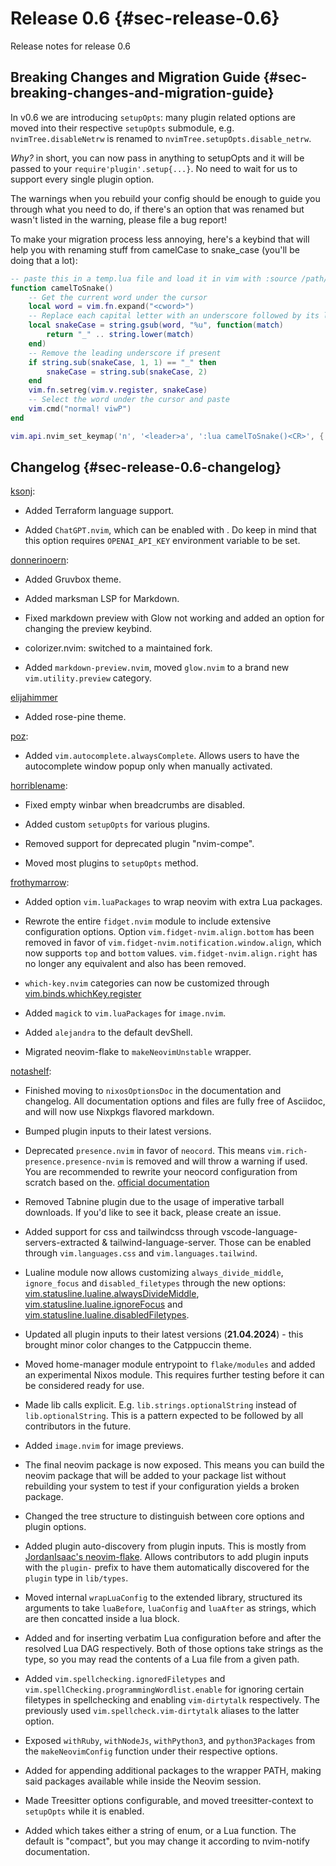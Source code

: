 # Release 0.6 {#sec-release-0.6}

Release notes for release 0.6

## Breaking Changes and Migration Guide {#sec-breaking-changes-and-migration-guide}

In v0.6 we are introducing `setupOpts`: many plugin related options are moved
into their respective `setupOpts` submodule, e.g. `nvimTree.disableNetrw` is
renamed to `nvimTree.setupOpts.disable_netrw`.

_Why?_ in short, you can now pass in anything to setupOpts and it will be passed
to your `require'plugin'.setup{...}`. No need to wait for us to support every
single plugin option.

The warnings when you rebuild your config should be enough to guide you through
what you need to do, if there's an option that was renamed but wasn't listed in
the warning, please file a bug report!

To make your migration process less annoying, here's a keybind that will help
you with renaming stuff from camelCase to snake_case (you'll be doing that a
lot):

```lua
-- paste this in a temp.lua file and load it in vim with :source /path/to/temp.lua
function camelToSnake()
    -- Get the current word under the cursor
    local word = vim.fn.expand("<cword>")
    -- Replace each capital letter with an underscore followed by its lowercase equivalent
    local snakeCase = string.gsub(word, "%u", function(match)
        return "_" .. string.lower(match)
    end)
    -- Remove the leading underscore if present
    if string.sub(snakeCase, 1, 1) == "_" then
        snakeCase = string.sub(snakeCase, 2)
    end
    vim.fn.setreg(vim.v.register, snakeCase)
    -- Select the word under the cursor and paste
    vim.cmd("normal! viwP")
end

vim.api.nvim_set_keymap('n', '<leader>a', ':lua camelToSnake()<CR>', { noremap = true, silent = true })
```

## Changelog {#sec-release-0.6-changelog}

[ksonj](https://github.com/ksonj):

- Added Terraform language support.

- Added `ChatGPT.nvim`, which can be enabled with
  [](#opt-vim.assistant.chatgpt.enable). Do keep in mind that this option
  requires `OPENAI_API_KEY` environment variable to be set.

[donnerinoern](https://github.com/donnerinoern):

- Added Gruvbox theme.

- Added marksman LSP for Markdown.

- Fixed markdown preview with Glow not working and added an option for changing
  the preview keybind.

- colorizer.nvim: switched to a maintained fork.

- Added `markdown-preview.nvim`, moved `glow.nvim` to a brand new
  `vim.utility.preview` category.

[elijahimmer](https://github.com/elijahimmer)

- Added rose-pine theme.

[poz](https://poz.pet):

- Added `vim.autocomplete.alwaysComplete`. Allows users to have the autocomplete
  window popup only when manually activated.

[horriblename](https://github.com/horriblename):

- Fixed empty winbar when breadcrumbs are disabled.

- Added custom `setupOpts` for various plugins.

- Removed support for deprecated plugin "nvim-compe".

- Moved most plugins to `setupOpts` method.

[frothymarrow](https://github.com/frothymarrow):

- Added option `vim.luaPackages` to wrap neovim with extra Lua packages.

- Rewrote the entire `fidget.nvim` module to include extensive configuration
  options. Option `vim.fidget-nvim.align.bottom` has been removed in favor of
  `vim.fidget-nvim.notification.window.align`, which now supports `top` and
  `bottom` values. `vim.fidget-nvim.align.right` has no longer any equivalent
  and also has been removed.

- `which-key.nvim` categories can now be customized through
  [vim.binds.whichKey.register](#opt-vim.binds.whichKey.register)

- Added `magick` to `vim.luaPackages` for `image.nvim`.

- Added `alejandra` to the default devShell.

- Migrated neovim-flake to `makeNeovimUnstable` wrapper.

[notashelf](https://github.com/notashelf):

- Finished moving to `nixosOptionsDoc` in the documentation and changelog. All
  documentation options and files are fully free of Asciidoc, and will now use
  Nixpkgs flavored markdown.

- Bumped plugin inputs to their latest versions.

- Deprecated `presence.nvim` in favor of `neocord`. This means
  `vim.rich-presence.presence-nvim` is removed and will throw a warning if used.
  You are recommended to rewrite your neocord configuration from scratch based
  on the. [official documentation](https://github.com/IogaMaster/neocord)

- Removed Tabnine plugin due to the usage of imperative tarball downloads. If
  you'd like to see it back, please create an issue.

- Added support for css and tailwindcss through
  vscode-language-servers-extracted & tailwind-language-server. Those can be
  enabled through `vim.languages.css` and `vim.languages.tailwind`.

- Lualine module now allows customizing `always_divide_middle`, `ignore_focus`
  and `disabled_filetypes` through the new options:
  [vim.statusline.lualine.alwaysDivideMiddle](#opt-vim.statusline.lualine.alwaysDivideMiddle),
  [vim.statusline.lualine.ignoreFocus](#opt-vim.statusline.lualine.ignoreFocus)
  and
  [vim.statusline.lualine.disabledFiletypes](#opt-vim.statusline.lualine.disabledFiletypes).

- Updated all plugin inputs to their latest versions (**21.04.2024**) - this
  brought minor color changes to the Catppuccin theme.

- Moved home-manager module entrypoint to `flake/modules` and added an
  experimental Nixos module. This requires further testing before it can be
  considered ready for use.

- Made lib calls explicit. E.g. `lib.strings.optionalString` instead of
  `lib.optionalString`. This is a pattern expected to be followed by all
  contributors in the future.

- Added `image.nvim` for image previews.

- The final neovim package is now exposed. This means you can build the neovim
  package that will be added to your package list without rebuilding your system
  to test if your configuration yields a broken package.

- Changed the tree structure to distinguish between core options and plugin
  options.

- Added plugin auto-discovery from plugin inputs. This is mostly from
  [JordanIsaac's neovim-flake](https://github.com/jordanisaacs/neovim-flake).
  Allows contributors to add plugin inputs with the `plugin-` prefix to have
  them automatically discovered for the `plugin` type in `lib/types`.

- Moved internal `wrapLuaConfig` to the extended library, structured its
  arguments to take `luaBefore`, `luaConfig` and `luaAfter` as strings, which
  are then concatted inside a lua block.

- Added [](#opt-vim.luaConfigPre) and [](#opt-vim.luaConfigPost) for inserting
  verbatim Lua configuration before and after the resolved Lua DAG respectively.
  Both of those options take strings as the type, so you may read the contents
  of a Lua file from a given path.

- Added `vim.spellchecking.ignoredFiletypes` and
  `vim.spellChecking.programmingWordlist.enable` for ignoring certain filetypes
  in spellchecking and enabling `vim-dirtytalk` respectively. The previously
  used `vim.spellcheck.vim-dirtytalk` aliases to the latter option.

- Exposed `withRuby`, `withNodeJs`, `withPython3`, and `python3Packages` from
  the `makeNeovimConfig` function under their respective options.

- Added [](#opt-vim.extraPackages) for appending additional packages to the
  wrapper PATH, making said packages available while inside the Neovim session.

- Made Treesitter options configurable, and moved treesitter-context to
  `setupOpts` while it is enabled.

- Added [](#opt-vim.notify.nvim-notify.setupOpts.render) which takes either a
  string of enum, or a Lua function. The default is "compact", but you may
  change it according to nvim-notify documentation.
